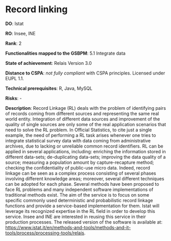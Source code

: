 # Record linking

**DO**: Istat

**RO**: Insee, INE

**Rank**: 2

**Functionalities mapped to the GSBPM**: 5.1 Integrate data

**State of achievement**: Relais Version 3.0

**Distance to CSPA**: *not fully compliant* with CSPA principles. Licensed under EUPL 1.1.

**Technical prerequisites**: R, Java, MySQL

**Risks**: -

**Description**: Record Linkage (RL) deals with the problem of identifying pairs of records coming from  different sources and representing the same real world entity. Integration of different data sources and improvement of the quality of single sources are only some of the real application scenarios that need to solve the RL problem. In Official Statistics, to cite just a single example, the need of performing a RL task arises whenever one tries to integrate statistical survey data with data coming from administrative archives, due to lacking or unreliable common record identifiers. RL can be applied in several applications, including: enriching the information stored in different data-sets; de-duplicating data-sets; improving the data quality of a source; measuring a population amount by capture-recapture method; checking the confidentiality of public-use micro data. Indeed, record linkage can be seen as a complex process consisting of several phases involving different knowledge areas; moreover, several different techniques can be adopted for each phase. Several methods have been proposed to face RL problems and many independent software implementations of traditional methods exist. The aim of the service is to focus on some specific commonly used deterministic and probabilistic record linkage functions and provide a service-based implementation for them. Istat will leverage its recognized expertise in the RL field in order to develop this service. Insee and INE are interested in reusing this service in their production processes. The released version of the software is available at: https://www.istat.it/en/methods-and-tools/methods-and-it-tools/process/processing-tools/relais.